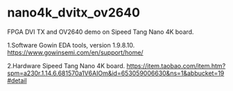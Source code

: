 # nano4k_dvitx_ov2640
FPGA DVI TX and OV2640 demo on Sipeed Tang Nano 4K board.

1.Software 
  Gowin EDA tools, version 1.9.8.10. https://www.gowinsemi.com/en/support/home/

2.Hardware 
  Sipeed Tang Nano 4K board. https://item.taobao.com/item.htm?spm=a230r.1.14.6.681570a1V6AIOm&id=653059006630&ns=1&abbucket=19#detail
